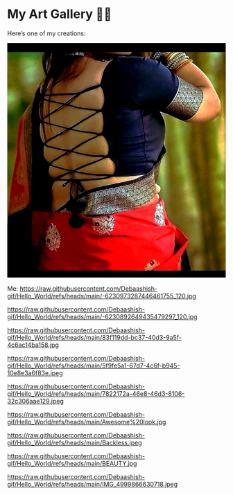# My Art Gallery 🎨✨

Here’s one of my creations:

![IMG_20250623_184847_1](https://raw.githubusercontent.com/Debaashish-gif/Hello_World/refs/heads/main/IMG_20250623_184847_1.jpg)

Me:
https://raw.githubusercontent.com/Debaashish-gif/Hello_World/refs/heads/main/-6230973287446461755_120.jpg

https://raw.githubusercontent.com/Debaashish-gif/Hello_World/refs/heads/main/-6230892649435479297_120.jpg

https://raw.githubusercontent.com/Debaashish-gif/Hello_World/refs/heads/main/83f119dd-bc37-40d3-9a5f-4c6ac14ba158.jpg

https://raw.githubusercontent.com/Debaashish-gif/Hello_World/refs/heads/main/5f9fe5a1-67d7-4c6f-b945-10e8e3a6f83e.jpeg

https://raw.githubusercontent.com/Debaashish-gif/Hello_World/refs/heads/main/7822172a-46e8-46d3-8106-32c306aae129.jpeg

https://raw.githubusercontent.com/Debaashish-gif/Hello_World/refs/heads/main/Awesome%20look.jpg

https://raw.githubusercontent.com/Debaashish-gif/Hello_World/refs/heads/main/Backless.jpeg

https://raw.githubusercontent.com/Debaashish-gif/Hello_World/refs/heads/main/BEAUTY.jpg

https://raw.githubusercontent.com/Debaashish-gif/Hello_World/refs/heads/main/IMG_4999866630718.jpeg
